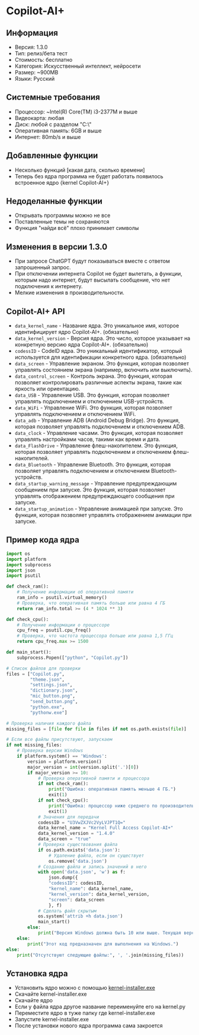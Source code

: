 # Copilot-AI+

## Информация

- Версия: 1.3.0
- Тип: релиз/бета тест
- Стоимость: бесплатно
- Категория: Искусственный интеллект, нейросети
- Размер: ~900MB
- Языки: Русский

## Системные требования

- Процессор: ~Intel(R) Core(TM) i3-2377M и выше
- Видеокарта: любая
- Диск: любой с разделом "C:\\"
- Оперативная память: 6GB и выше
- Интернет: 80mb/s и выше

## Добавленные функции

- Несколько функций [какая дата, сколько времени]
- Теперь без ядра программа не будет работать появилось встроенное ядро {kernel Copilot-AI+}

## Недоделанные функции

- Открывать программы можно не все
- Поставленные темы не сохраняются
- Функция "найди всё" плохо принимает символы

## Изменения в версии 1.3.0

- При запросе ChatGPT будут показываться вместе с ответом запрошенный запрос.
- При отключении интернета Copilot не будет вылетать, а функции, которым надо интернет, будут высылать сообщение, что нет подключения к интернету.
- Мелкие изменения в производительности.

## Copilot-AI+ API

- `data_kernel_name` - Название ядра. Это уникальное имя, которое идентифицирует ядро Copilot-AI+. (обязательно)
- `data_kernel_version` - Версия ядра. Это число, которое указывает на конкретную версию ядра Copilot-AI+. (обязательно)
- `codessID` - CodeID ядра. Это уникальный идентификатор, который используется для идентификации конкретного ядра. (обязательно)
- `data_screen` - Управление экраном. Это функция, которая позволяет управлять состоянием экрана (например, включить или выключить).
- `data_control_screen` - Контроль экрана. Это функция, которая позволяет контролировать различные аспекты экрана, такие как яркость или ориентацию.
- `data_USB` - Управление USB. Это функция, которая позволяет управлять подключением и отключением USB-устройств.
- `data_WiFi` - Управление WiFi. Это функция, которая позволяет управлять подключением и отключением WiFi.
- `data_adb` - Управление ADB (Android Debug Bridge). Это функция, которая позволяет управлять подключением и отключением ADB.
- `data_clock` - Управление часами. Это функция, которая позволяет управлять настройками часов, такими как время и дата.
- `data_FlashDrive` - Управление флеш-накопителем. Это функция, которая позволяет управлять подключением и отключением флеш-накопителей.
- `data_Bluetooth` - Управление Bluetooth. Это функция, которая позволяет управлять подключением и отключением Bluetooth-устройств.
- `data_startup_warning_message` - Управление предупреждающим сообщением при запуске. Это функция, которая позволяет управлять отображением предупреждающего сообщения при запуске.
- `data_startup_animation` - Управление анимацией при запуске. Это функция, которая позволяет управлять отображением анимации при запуске.

## Пример кода ядра

```python
import os
import platform
import subprocess
import json
import psutil

def check_ram():
    # Получение информации об оперативной памяти
    ram_info = psutil.virtual_memory()
    # Проверка, что оперативная память больше или равна 4 ГБ
    return ram_info.total >= (4 * 1024 ** 3)

def check_cpu():
    # Получение информации о процессоре
    cpu_freq = psutil.cpu_freq()
    # Проверка, что частота процессора больше или равна 1,5 ГГц
    return cpu_freq.max >= 1500

def main_start():
    subprocess.Popen(["python", "Copilot.py"])

# Список файлов для проверки
files = ["Copilot.py",
         "theme.json",
         "settings.json",
         "dictionary.json",
         "mic_button.png",
         "send_button.png",
         "python.exe",
         "pythonw.exe"]

# Проверка наличия каждого файла
missing_files = [file for file in files if not os.path.exists(file)]

# Если все файлы присутствуют, запускаем
if not missing_files:
    # Проверка версии Windows
    if platform.system() == 'Windows':
        version = platform.version()
        major_version = int(version.split('.')[0])
        if major_version >= 10:
            # Проверка оперативной памяти и процессора
            if not check_ram():
                print("Ошибка: оперативная память меньше 4 ГБ.")
                exit(1)
            if not check_cpu():
                print("Ошибка: процессор ниже среднего по производительности.")
                exit(1)
            # Значения для передачи
            codessID = "U3VwZXJVc2VyLVJPT1Q="
            data_kernel_name = "Kernel Full Access Copilot-AI+"
            data_kernel_version = "1.4.0"
            data_screen = "true"
            # Проверка существования файла
            if os.path.exists('data.json'):
                # Удаление файла, если он существует
                os.remove('data.json')
            # Создание файла и запись значений в него
            with open('data.json', 'w') as f:
                json.dump({
                "codessID": codessID,
                "kernel_name": data_kernel_name,
                "kernel_version": data_kernel_version,
                "screen": data_screen
                }, f)
            # Сделать файл скрытым
            os.system('attrib +h data.json')
            main_start()
        else:
            print("Версия Windows должна быть 10 или выше. Текущая версия:", version)
    else:
        print("Этот код предназначен для выполнения на Windows.")
else:
    print("Отсутствуют следующие файлы:", ', '.join(missing_files))
```

## Установка ядра

- Установить ядро можно с помощью [kernel-installer.exe]()
- Скачайте kernel-installer.exe
- Скачайте ядро
- Если у файла ядра другое название переименуйте его на kernel.py
- Переместите ядро в туже папку где kernel-installer.exe
- Запустите kernel-installer.exe
- После установки нового ядра программа сама закроется